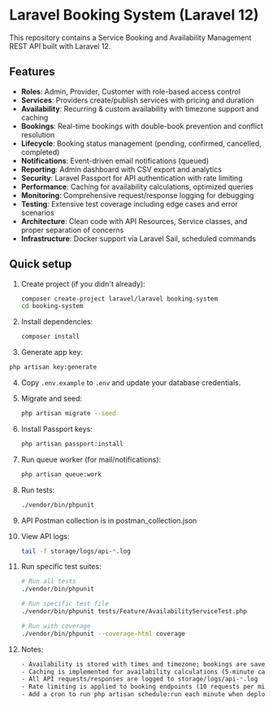 # Laravel Booking System (Laravel 12)

This repository contains a Service Booking and Availability Management REST API built with Laravel 12.

## Features
- **Roles**: Admin, Provider, Customer with role-based access control
- **Services**: Providers create/publish services with pricing and duration
- **Availability**: Recurring & custom availability with timezone support and caching
- **Bookings**: Real-time bookings with double-book prevention and conflict resolution
- **Lifecycle**: Booking status management (pending, confirmed, cancelled, completed)
- **Notifications**: Event-driven email notifications (queued)
- **Reporting**: Admin dashboard with CSV export and analytics
- **Security**: Laravel Passport for API authentication with rate limiting
- **Performance**: Caching for availability calculations, optimized queries
- **Monitoring**: Comprehensive request/response logging for debugging
- **Testing**: Extensive test coverage including edge cases and error scenarios
- **Architecture**: Clean code with API Resources, Service classes, and proper separation of concerns
- **Infrastructure**: Docker support via Laravel Sail, scheduled commands

## Quick setup
1. Create project (if you didn't already):
   ```bash
   composer create-project laravel/laravel booking-system
   cd booking-system
   ```

2. Install dependencies:
   ```bash
   composer install

   ```

3. Generate app key:
 ```bash
 php artisan key:generate
 ```

4. Copy `.env.example` to `.env` and update your database credentials.

5. Migrate and seed:
   ```bash
   php artisan migrate --seed
   ```

6. Install Passport keys:
    ```bash
    php artisan passport:install
    ```

8. Run queue worker (for mail/notifications):
    ```bash
    php artisan queue:work
    ```

9. Run tests:
    ```bash
    ./vendor/bin/phpunit
    ```

10. API Postman collection is in postman_collection.json

11. View API logs:
    ```bash
    tail -f storage/logs/api-*.log
    ```

12. Run specific test suites:
    ```bash
    # Run all tests
    ./vendor/bin/phpunit

    # Run specific test file
    ./vendor/bin/phpunit tests/Feature/AvailabilityServiceTest.php

    # Run with coverage
    ./vendor/bin/phpunit --coverage-html coverage
    ```

13. Notes:
    ```bash
    - Availability is stored with times and timezone; bookings are saved as UTC timestamps
    - Caching is implemented for availability calculations (5-minute cache)
    - All API requests/responses are logged to storage/logs/api-*.log
    - Rate limiting is applied to booking endpoints (10 requests per minute)
    - Add a cron to run php artisan schedule:run each minute when deploying
    ```
